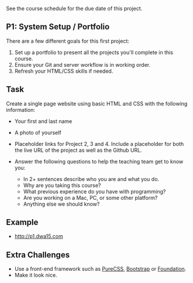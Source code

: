 See the course schedule for the due date of this project.

## P1: System Setup / Portfolio

There are a few different goals for this first project:

1. Set up a portfolio to present all the projects you'll complete in this course.
2. Ensure your Git and server workflow is in working order.
3. Refresh your HTML/CSS skills if needed.


## Task
Create a single page website using basic HTML and CSS with the following information:

+ Your first and last name
+ A photo of yourself
+ Placeholder links for Project 2, 3 and 4. Include a placeholder for both the live URL of the project as well as the Github URL.
+ Answer the following questions to help the teaching team get to know you:

	* In 2+ sentences describe who you are and what you do.
	* Why are you taking this course? 
	* What previous experience do you have with programming?
	* Are you working on a Mac, PC, or some other platform?
	* Anything else we should know?

## Example
* <http://p1.dwa15.com>

## Extra Challenges
* Use a front-end framework such as [PureCSS](http://purecss.io/), [Bootstrap](http://getbootstrap.com/) or [Foundation](http://foundation.zurb.com/).
* Make it look nice.
